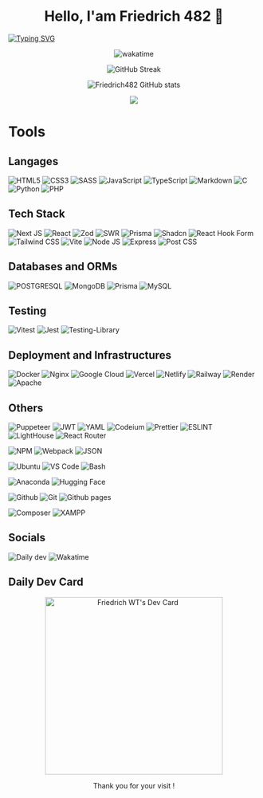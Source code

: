<h1 align="center">Hello, I'am Friedrich 482 👋</h1>

[![Typing SVG](https://readme-typing-svg.demolab.com/?lines=Welcome+on+my+github+profile)](https://git.io/typing-svg)

<p align="center">
  <img src="https://wakatime.com/badge/user/018dd2b8-d009-4aba-b324-dc6939b9e42b.svg?style=for-the-badge" alt="wakatime">
</p>

<p align="center">
  <p align="center">
  <img alt="GitHub Streak" src="https://streak-stats.demolab.com/?user=Friedrich482&theme=dark">
  </p>
  <p align="center">
  <img alt="Friedrich482 GitHub stats" src="https://github-readme-stats.vercel.app/api?username=Friedrich482&show_icons=true&theme=radical">
  </p>
</p>


<p align="center">
  <img src="https://komarev.com/ghpvc/?username=Friedrich482&color=blue&style=for-the-badge">
</p>

# Tools

## Langages

![HTML5](https://img.shields.io/badge/HTML5-E34F26?style=for-the-badge&logo=html5&logoColor=white)
![CSS3](https://img.shields.io/badge/CSS3-1572B6?style=for-the-badge&logo=css3&logoColor=white)
![SASS](https://img.shields.io/badge/Sass-CC6699?style=for-the-badge&logo=sass&logoColor=white)
![JavaScript](https://img.shields.io/badge/JavaScript-323330?style=for-the-badge&logo=javascript&logoColor=F7DF1E)
![TypeScript](https://img.shields.io/badge/TypeScript-007ACC?style=for-the-badge&logo=typescript&logoColor=white)
![Markdown](https://img.shields.io/badge/Markdown-000000?style=for-the-badge&logo=markdown&logoColor=white)
![C](https://img.shields.io/badge/C-00599C?style=for-the-badge&logo=c&logoColor=white)
![Python](https://img.shields.io/badge/Python-FFD43B?style=for-the-badge&logo=python&logoColor=blue)
![PHP](https://img.shields.io/badge/PHP-777BB4?style=for-the-badge&logo=php&logoColor=white)

##  Tech Stack

![Next JS](https://img.shields.io/badge/next%20js-000000?style=for-the-badge&logo=nextdotjs&logoColor=white)
![React](https://img.shields.io/badge/React-20232A?style=for-the-badge&logo=react&logoColor=61DAFB)
![Zod](https://img.shields.io/badge/Zod-000000?style=for-the-badge&logo=zod&logoColor=3068B7)
![SWR](https://img.shields.io/badge/SWR-000000.svg?style=for-the-badge&logo=SWR&logoColor=white)
![Prisma](https://img.shields.io/badge/Prisma-3982CE?style=for-the-badge&logo=Prisma&logoColor=white)
![Shadcn](https://img.shields.io/badge/shadcn%2Fui-000000?style=for-the-badge&logo=shadcnui&logoColor=white)
![React Hook Form](https://img.shields.io/badge/React%20Hook%20Form-%23EC5990.svg?style=for-the-badge&logo=reacthookform&logoColor=white)
![Tailwind CSS](https://img.shields.io/badge/Tailwind_CSS-38B2AC?style=for-the-badge&logo=tailwind-css&logoColor=white)
![Vite](https://img.shields.io/badge/Vite-B73BFE?style=for-the-badge&logo=vite&logoColor=FFD62E)
![Node JS](https://img.shields.io/badge/Node%20js-339933?style=for-the-badge&logo=nodedotjs&logoColor=white)
![Express](https://img.shields.io/badge/Express%20js-000000?style=for-the-badge&logo=express&logoColor=white)
![Post CSS](https://img.shields.io/badge/postcss-DD3A0A?style=for-the-badge&logo=postcss&logoColor=white)

## Databases and ORMs

![POSTGRESQL](https://img.shields.io/badge/PostgreSQL-316192?style=for-the-badge&logo=postgresql&logoColor=white)
![MongoDB](https://img.shields.io/badge/MongoDB-4EA94B?style=for-the-badge&logo=mongodb&logoColor=white)
![Prisma](https://img.shields.io/badge/Prisma-3982CE?style=for-the-badge&logo=Prisma&logoColor=white)
![MySQL](https://img.shields.io/badge/MySQL-005C84?style=for-the-badge&logo=mysql&logoColor=white)

## Testing

![Vitest](https://img.shields.io/badge/Vitest-%236E9F18?style=for-the-badge&logo=Vitest&logoColor=%23fcd703)
![Jest](https://img.shields.io/badge/Jest-C21325?style=for-the-badge&logo=jest&logoColor=white)
![Testing-Library](https://img.shields.io/badge/-TestingLibrary-%23E33332?style=for-the-badge&logo=testing-library&logoColor=white)

## Deployment and Infrastructures

![Docker](https://img.shields.io/badge/Docker-2CA5E0?style=for-the-badge&logo=docker&logoColor=white)
![Nginx](https://img.shields.io/badge/Nginx-009639?style=for-the-badge&logo=nginx&logoColor=white)
![Google Cloud](https://img.shields.io/badge/Google_Cloud-4285F4?style=for-the-badge&logo=google-cloud&logoColor=white)
![Vercel](https://img.shields.io/badge/Vercel-000000?style=for-the-badge&logo=vercel&logoColor=white)
![Netlify](https://img.shields.io/badge/Netlify-00C7B7?style=for-the-badge&logo=netlify&logoColor=white)
![Railway](https://img.shields.io/badge/Railway-131415?style=for-the-badge&logo=railway&logoColor=white)
![Render](https://img.shields.io/badge/Render-46E3B7?style=for-the-badge&logo=render&logoColor=white)
![Apache](https://img.shields.io/badge/Apache-D22128?style=for-the-badge&logo=Apache&logoColor=white)

## Others

![Puppeteer](https://img.shields.io/badge/Puppeteer-40B5A4?style=for-the-badge&logo=Puppeteer&logoColor=white)
![JWT](https://img.shields.io/badge/JWT-000000?style=for-the-badge&logo=JSON%20web%20tokens&logoColor=white)
![YAML](https://img.shields.io/badge/yaml-%23ffffff.svg?style=for-the-badge&logo=yaml&logoColor=151515)
![Codeium](https://img.shields.io/badge/Codeium-09B6A2.svg?style=for-the-badge&logo=Codeium&logoColor=white)
![Prettier](https://img.shields.io/badge/prettier-1A2C34?style=for-the-badge&logo=prettier&logoColor=F7BA3E)
![ESLINT](https://img.shields.io/badge/eslint-3A33D1?style=for-the-badge&logo=eslint&logoColor=white)
![LightHouse](https://img.shields.io/badge/Lighthouse-F44B21?style=for-the-badge&logo=Lighthouse&logoColor=white)
![React Router](https://img.shields.io/badge/React_Router-CA4245?style=for-the-badge&logo=react-router&logoColor=white)

![NPM](https://img.shields.io/badge/npm-CB3837?style=for-the-badge&logo=npm&logoColor=white)
![Webpack](https://img.shields.io/badge/webpack-%238DD6F9.svg?style=for-the-badge&logo=webpack&logoColor=black)
![JSON](https://img.shields.io/badge/json-5E5C5C?style=for-the-badge&logo=json&logoColor=white)

![Ubuntu](https://img.shields.io/badge/Ubuntu-E95420?style=for-the-badge&logo=ubuntu&logoColor=white)
![VS Code](https://img.shields.io/badge/VSCode-0078D4?style=for-the-badge&logo=visual%20studio%20code&logoColor=white)
![Bash](https://img.shields.io/badge/Shell_Script-121011?style=for-the-badge&logo=gnu-bash&logoColor=whit)

![Anaconda](https://img.shields.io/badge/conda-342B029.svg?&style=for-the-badge&logo=anaconda&logoColor=white)
![Hugging Face](https://img.shields.io/badge/-HuggingFace-FDEE21?style=for-the-badge&logo=HuggingFace&logoColor=black)

![Github](https://img.shields.io/badge/GitHub-100000?style=for-the-badge&logo=github&logoColor=white)
![Git](https://img.shields.io/badge/GIT-E44C30?style=for-the-badge&logo=git&logoColor=white)
![Github pages](https://img.shields.io/badge/GitHub%20Pages-222222?style=for-the-badge&logo=GitHub%20Pages&logoColor=white)

![Composer](https://img.shields.io/badge/Composer-885630?style=for-the-badge&logo=Composer&logoColor=white)
![XAMPP](https://img.shields.io/badge/Xampp-F37623?style=for-the-badge&logo=xampp&logoColor=white)
## Socials

![Daily dev](https://img.shields.io/badge/daily.dev-CE3DF3?style=for-the-badge&logo=dailydotdev&logoColor=white)
![Wakatime](https://img.shields.io/badge/WakaTime-000000?style=for-the-badge&logo=WakaTime&logoColor=white)

## Daily Dev Card
<p align="center">
<a href="https://app.daily.dev/friedrich"><img src="https://api.daily.dev/devcards/v2/eCYKGSsVlzKQY1G7NxkJc.png?type=default&r=srn" width="356" alt="Friedrich WT's Dev Card"/></a>
</p>
<p align="center">Thank you for your visit !</p>
